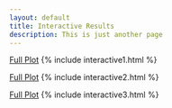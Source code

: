 ```yaml
---
layout: default
title: Interactive Results
description: This is just another page
---
```



<script src="https://cdn.plot.ly/plotly-latest.min.js"></script>


[Full Plot](./interactive1.html)
{% include interactive1.html %}

[Full Plot](./interactive2.html)
{% include interactive2.html %}

[Full Plot](./interactive3.html)
{% include interactive3.html %}
